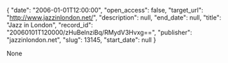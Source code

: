 {
  "date": "2006-01-01T12:00:00", 
  "open_access": false, 
  "target_url": "http://www.jazzinlondon.net/", 
  "description": null, 
  "end_date": null, 
  "title": "Jazz in London", 
  "record_id": "20060101T120000/zHuBelnziBq/RMydV3Hvxg==", 
  "publisher": "jazzinlondon.net", 
  "slug": 13145, 
  "start_date": null
}

None